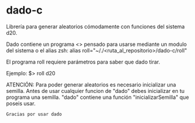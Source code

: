# dado-c
Librería para generar aleatorios cómodamente con funciones del sistema d20.

Dado contiene un programa <<roll>> pensado para usarse mediante un modulo del sistema o el alias zsh:
 alias roll="~/./<ruta_al_repositorio>/dado-c/roll"

El programa roll requiere parámetros para saber que dado tirar.

Ejemplo:
    $> roll d20
    

ATENCIÓN:
  Para poder generar aleatorios es necesario inicializar una semilla.
  Antes de usar cualquier funcion de "dado" debes inicializar en tu programa una semilla.
  "dado" contiene una función "inicializarSemilla" que poseis usar.
  
	Gracias por usar dado
